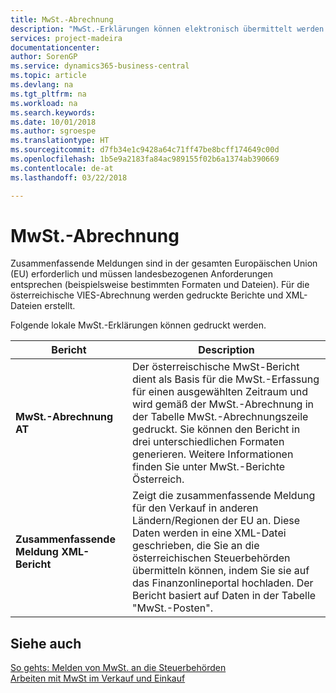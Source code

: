 ```yaml
---
title: MwSt.-Abrechnung
description: "MwSt.-Erklärungen können elektronisch übermittelt werden."
services: project-madeira
documentationcenter: 
author: SorenGP
ms.service: dynamics365-business-central
ms.topic: article
ms.devlang: na
ms.tgt_pltfrm: na
ms.workload: na
ms.search.keywords: 
ms.date: 10/01/2018
ms.author: sgroespe
ms.translationtype: HT
ms.sourcegitcommit: d7fb34e1c9428a64c71ff47be8bcff174649c00d
ms.openlocfilehash: 1b5e9a2183fa84ac989155f02b6a1374ab390669
ms.contentlocale: de-at
ms.lasthandoff: 03/22/2018

---
```

# <a name="vat-reporting"></a>MwSt.-Abrechnung
Zusammenfassende Meldungen sind in der gesamten Europäischen Union (EU) erforderlich und müssen landesbezogenen Anforderungen entsprechen (beispielsweise bestimmten Formaten und Dateien). Für die österreichische VIES-Abrechnung werden gedruckte Berichte und XML-Dateien erstellt.

Folgende lokale MwSt.-Erklärungen können gedruckt werden.  

|Bericht|Description|  
|------------|---------------------------------------|  
|**MwSt.-Abrechnung AT**|Der österreischische MwSt-Bericht dient als Basis für die MwSt.-Erfassung für einen ausgewählten Zeitraum und wird gemäß der MwSt.-Abrechnung in der Tabelle MwSt.-Abrechnungszeile gedruckt. Sie können den Bericht in drei unterschiedlichen Formaten generieren. Weitere Informationen finden Sie unter MwSt.-Berichte Österreich.|  
|**Zusammenfassende Meldung XML-Bericht**|Zeigt die zusammenfassende Meldung für den Verkauf in anderen Ländern/Regionen der EU an. Diese Daten werden in eine XML-Datei geschrieben, die Sie an die österreichischen Steuerbehörden übermitteln können, indem Sie sie auf das Finanzonlineportal hochladen. Der Bericht basiert auf Daten in der Tabelle "MwSt.-Posten".|  

## <a name="see-also"></a>Siehe auch  
[So gehts: Melden von MwSt. an die Steuerbehörden](../../finance-how-report-vat.md)  
[Arbeiten mit MwSt im Verkauf und Einkauf](../../finance-work-with-vat.md)

